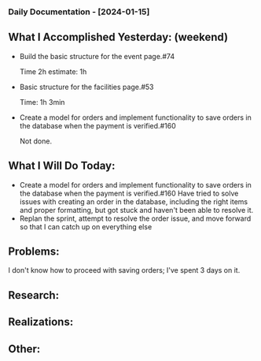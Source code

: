 ### Daily Documentation - [2024-01-15]

## What I Accomplished Yesterday: (weekend)

- Build the basic structure for the event page.#74

  Time 2h estimate: 1h

- Basic structure for the facilities page.#53

  Time: 1h 3min

- Create a model for orders and implement functionality to save orders in the database when the payment is verified.#160

  Not done.

## What I Will Do Today:

- Create a model for orders and implement functionality to save orders in the database when the payment is verified.#160
  Have tried to solve issues with creating an order in the database, including the right items and proper formatting, but got stuck and haven't been able to resolve it.
- Replan the sprint, attempt to resolve the order issue, and move forward so that I can catch up on everything else

## Problems:

I don't know how to proceed with saving orders; I've spent 3 days on it.

## Research:

## Realizations:

## Other:

